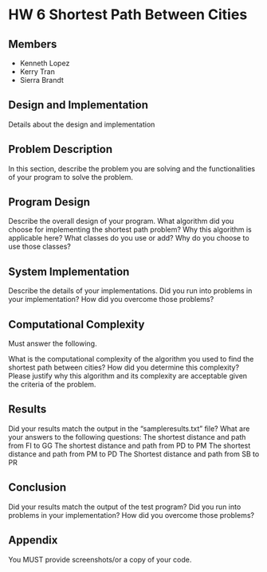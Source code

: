 
# HW 6 Shortest Path Between Cities

## Members
- Kenneth Lopez
- Kerry Tran
- Sierra Brandt

## Design and Implementation
Details about the design and implementation

## Problem Description
In this section, describe the problem you are solving and the functionalities of your program to solve the problem.

## Program Design
Describe the overall design of your program.
What algorithm did you choose for implementing the shortest path problem? Why this algorithm is applicable here?
What classes do you use or add? Why do you choose to use those classes?

## System Implementation
Describe the details of your implementations. Did you run into problems in your implementation? How did you overcome those problems?

## Computational Complexity
Must answer the following.

What is the computational complexity of the algorithm you used to find the shortest path between cities? How did you determine this complexity? Please justify why this algorithm and its complexity are acceptable given the criteria of the problem.

## Results
Did your results match the output in the “sampleresults.txt” file?
What are your answers to the following questions:
The shortest distance and path from FI to GG
The shortest distance and path from PD to PM
The shortest distance and path from PM to PD
The Shortest distance and path from SB to PR

## Conclusion
Did your results match the output of the test program? Did you run into problems in your implementation? How did you overcome those problems?

## Appendix
You MUST provide screenshots/or a copy of your code.